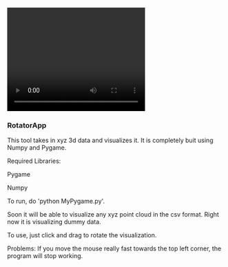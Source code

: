 <video src="Animations/test1.gif" width="320" height="240" controls></video>



### RotatorApp

This tool takes in xyz 3d data and visualizes it. It is completely buit using Numpy and Pygame.

Required Libraries:

Pygame

Numpy

To run, do 'python MyPygame.py'.

Soon it will be able to visualize any xyz point cloud in the csv format. Right now it is visualizing dummy data.

To use, just click and drag to rotate the visualization.



Problems:
If you move the mouse really fast towards the top left corner, the program will stop working. 
